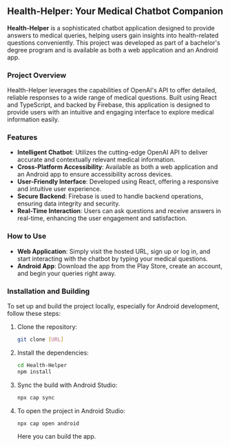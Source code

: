 ## Health-Helper: Your Medical Chatbot Companion

**Health-Helper** is a sophisticated chatbot application designed to provide answers to medical queries, helping users gain insights into health-related questions conveniently. This project was developed as part of a bachelor's degree program and is available as both a web application and an Android app.

### Project Overview

Health-Helper leverages the capabilities of OpenAI's API to offer detailed, reliable responses to a wide range of medical questions. Built using React and TypeScript, and backed by Firebase, this application is designed to provide users with an intuitive and engaging interface to explore medical information easily.

### Features

- **Intelligent Chatbot**: Utilizes the cutting-edge OpenAI API to deliver accurate and contextually relevant medical information.
- **Cross-Platform Accessibility**: Available as both a web application and an Android app to ensure accessibility across devices.
- **User-Friendly Interface**: Developed using React, offering a responsive and intuitive user experience.
- **Secure Backend**: Firebase is used to handle backend operations, ensuring data integrity and security.
- **Real-Time Interaction**: Users can ask questions and receive answers in real-time, enhancing the user engagement and satisfaction.

### How to Use

- **Web Application**: Simply visit the hosted URL, sign up or log in, and start interacting with the chatbot by typing your medical questions.
- **Android App**: Download the app from the Play Store, create an account, and begin your queries right away.

### Installation and Building

To set up and build the project locally, especially for Android development, follow these steps:

1. Clone the repository:
   ```bash
   git clone [URL]
   ```
2. Install the dependencies:
   ```bash
   cd Health-Helper
   npm install
   ```
3. Sync the build with Android Studio:
   ```bash
   npx cap sync
   ```
4. To open the project in Android Studio:
   ```bash
   npx cap open android
   ```
   Here you can build the app.
